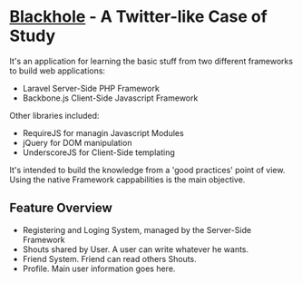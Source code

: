 # [Blackhole](http://blackhole-v2.dev) - A Twitter-like Case of Study

It's an application for learning the basic stuff from two different frameworks to build web applications:

- Laravel Server-Side PHP Framework
- Backbone.js Client-Side Javascript Framework

Other libraries included:
- RequireJS for managin Javascript Modules
- jQuery for DOM manipulation
- UnderscoreJS for Client-Side templating

It's intended to build the knowledge from a 'good practices' point of view. Using the native Framework cappabilities is the main objective.

## Feature Overview

- Registering and Loging System, managed by the Server-Side Framework
- Shouts shared by User. A user can write whatever he wants.
- Friend System. Friend can read others Shouts.
- Profile. Main user information goes here.